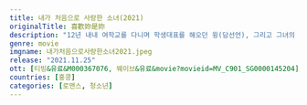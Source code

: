 ```yaml
---
title: 내가 처음으로 사랑한 소녀(2021)
originalTitle: 喜歡妳是妳
description: "12년 내내 여학교를 다니며 학생대표를 해오던 윙(담선언), 그리고 그녀의 유일한 친구 실비아(양시영). 두 사람은 어느 순간 친구 이상의 감정을 느끼고 특별한 시간들을 보내며 미래를 약속하지만, 곱지 않은 주변의 시선과 상황들로 결국 둘은 이별을 택한다. 몇 년의 시간이 흐른 어느 날, 각자의 삶을 살아가던 두 사람은 한 통의 전화로 다시 만나게 되는데.. 평생 함께하자던 소울메이트였던 그들, 그 때 너도 나와 같은 마음이었을까?"
genre: movie
imgname: 내가처음으로사랑한소녀2021.jpeg
release: "2021.11.25"
ott: [티빙&유료&M000367076, 웨이브&유료&movie?movieid=MV_C901_SG0000145204]
countries: [홍콩]
categories: [로맨스, 청소년]
---
```

